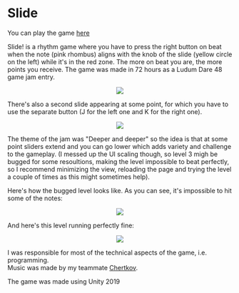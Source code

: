 # Slide

You can play the game [here](https://chertkov.itch.io/slide)

Slide! is a rhythm game where you have to press the right button on beat when the note (pink rhombus) aligns with the knob of the slide (yellow circle on the left) while it's in the red zone. The more on beat you are, the more points you receive. The game was made in 72 hours as a Ludum Dare 48 game jam entry. 

<p align="center">
  <img src="https://github.com/3079/Slide/blob/main/slide_1.gif?raw=true"/>
</p>

There's also a second slide appearing at some point, for which you have to use the separate button (J for the left one and K for the right one).

<p align="center">
  <img src="https://github.com/3079/Slide/blob/main/slide_2.gif?raw=true"/>
</p>

The theme of the jam was "Deeper and deeper" so the idea is that at some point sliders extend and you can go lower which adds variety and challenge to the gameplay.
(I messed up the UI scaling though, so level 3 migh be bugged for some resoultions, making the level impossible to beat perfectly, so I recommend minimizing the view, reloading the page and trying the level a couple of times as this might sometimes help).  

Here's how the bugged level looks like. As you can see, it's impossible to hit some of the notes:

<p align="center">
  <img src="https://github.com/3079/Slide/blob/main/slide_3.gif?raw=true"/>
</p>

And here's this level running perfectly fine:

<p align="center">
  <img src="https://github.com/3079/Slide/blob/main/slide_4.gif?raw=true"/>
</p>

I was responsible for most of the technical aspects of the game, i.e. programming.  
Music was made by my teammate [Chertkov](https://chertkov.itch.io/).  

The game was made using Unity 2019
